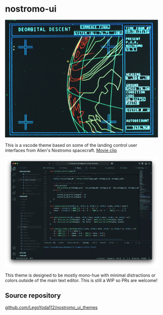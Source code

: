 # nostromo-ui 

![alt text](https://github.com/LegoYoda112/nostromo_ui_themes/blob/main/vscode/nostromo-ui/nostromo_gui.jpg?raw=true)

This is a vscode theme based on some of the landing control user interfaces from Alien's Nostromo spacecraft. [Movie clip](https://youtu.be/0k5eziWR7Gc?si=wKx8C5TjR9c1ueuY)

![](https://github.com/LegoYoda112/nostromo_ui_themes/blob/main/vscode/nostromo-ui/theme-screenshot.png?raw=true)

This theme is designed to be mostly mono-hue with minimal distractions or colors outside of the main text editor. This is still a WIP so PRs are welcome!

## Source repository
[github.com/LegoYoda112/nostromo_ui_themes](https://github.com/LegoYoda112/nostromo_ui_themes)